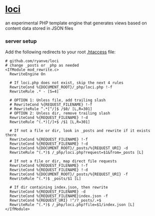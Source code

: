 [loci](http://github.com/ryanve/loci)
====

an experimental PHP template engine that generates views based on content data stored in JSON files

### server setup

Add the following redirects to your root [.htaccess](http://en.wikipedia.org/wiki/Htaccess) file:

```
# github.com/ryanve/loci
# change _posts or _php as needed
<IfModule mod_rewrite.c>
  RewriteEngine On

  # If loci.php does not exist, skip the next 4 rules
  RewriteCond %{DOCUMENT_ROOT}/_php/loci.php !-f
  RewriteRule .* - [S=4]
  
  # OPTION 1: Unless file, add trailing slash
  # RewriteCond %{REQUEST_FILENAME} !-f
  # RewriteRule ^.*[^/]$ /$0/ [L,R=301]
  # OPTION 2: Unless dir, remove trailing slash
  RewriteCond %{REQUEST_FILENAME} !-d
  RewriteRule ^(.*)[/]+$ /$1 [L,R=301]
  
  # If not a file or dir, look in _posts and rewrite if it exists there
  RewriteCond %{REQUEST_FILENAME} !-f
  RewriteCond %{REQUEST_FILENAME} !-d
  RewriteCond %{DOCUMENT_ROOT}/_posts/%{REQUEST_URI} -d
  RewriteRule ^(.*)$ /_php/loci.php?request=$1&from=_posts [L]
  
  # If not a file or dir, map direct file requests
  RewriteCond %{REQUEST_FILENAME} !-f
  RewriteCond %{REQUEST_FILENAME} !-d
  RewriteCond %{DOCUMENT_ROOT}/_posts/%{REQUEST_URI} -f
  RewriteRule ^(.*)$ _posts/$1 [L]

  # If dir containing index.json, then rewrite
  RewriteCond %{REQUEST_FILENAME} -d
  RewriteCond %{REQUEST_FILENAME}index.json -f
  RewriteCond %{REQUEST_URI} !^/?_posts/.+$
  RewriteRule ^(.*)$ /_php/loci.php?file=$1/index.json [L]
</IfModule>
```
